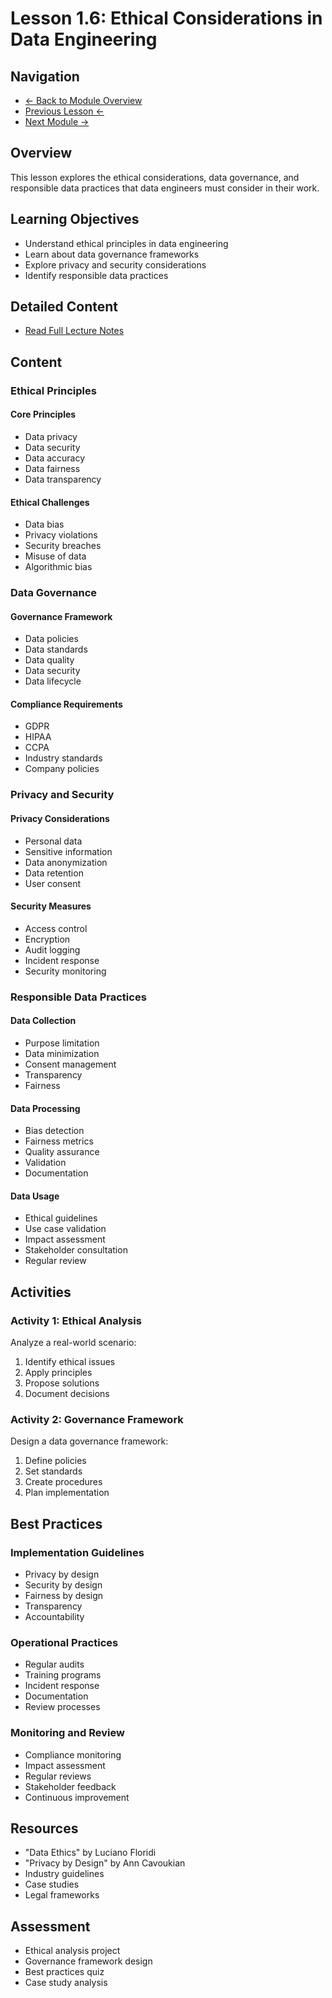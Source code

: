 # Lesson 1.6: Ethical Considerations in Data Engineering

## Navigation
- [← Back to Module Overview](../README.md)
- [Previous Lesson ←](./1.5-data-engineer-role.md)
- [Next Module →](../02-programming-foundations/README.md)

## Overview
This lesson explores the ethical considerations, data governance, and responsible data practices that data engineers must consider in their work.

## Learning Objectives
- Understand ethical principles in data engineering
- Learn about data governance frameworks
- Explore privacy and security considerations
- Identify responsible data practices

## Detailed Content
- [Read Full Lecture Notes](./lectures/lesson-1-6.md)

## Content

### Ethical Principles

#### Core Principles
- Data privacy
- Data security
- Data accuracy
- Data fairness
- Data transparency

#### Ethical Challenges
- Data bias
- Privacy violations
- Security breaches
- Misuse of data
- Algorithmic bias

### Data Governance

#### Governance Framework
- Data policies
- Data standards
- Data quality
- Data security
- Data lifecycle

#### Compliance Requirements
- GDPR
- HIPAA
- CCPA
- Industry standards
- Company policies

### Privacy and Security

#### Privacy Considerations
- Personal data
- Sensitive information
- Data anonymization
- Data retention
- User consent

#### Security Measures
- Access control
- Encryption
- Audit logging
- Incident response
- Security monitoring

### Responsible Data Practices

#### Data Collection
- Purpose limitation
- Data minimization
- Consent management
- Transparency
- Fairness

#### Data Processing
- Bias detection
- Fairness metrics
- Quality assurance
- Validation
- Documentation

#### Data Usage
- Ethical guidelines
- Use case validation
- Impact assessment
- Stakeholder consultation
- Regular review

## Activities

### Activity 1: Ethical Analysis
Analyze a real-world scenario:
1. Identify ethical issues
2. Apply principles
3. Propose solutions
4. Document decisions

### Activity 2: Governance Framework
Design a data governance framework:
1. Define policies
2. Set standards
3. Create procedures
4. Plan implementation

## Best Practices

### Implementation Guidelines
- Privacy by design
- Security by design
- Fairness by design
- Transparency
- Accountability

### Operational Practices
- Regular audits
- Training programs
- Incident response
- Documentation
- Review processes

### Monitoring and Review
- Compliance monitoring
- Impact assessment
- Regular reviews
- Stakeholder feedback
- Continuous improvement

## Resources
- "Data Ethics" by Luciano Floridi
- "Privacy by Design" by Ann Cavoukian
- Industry guidelines
- Case studies
- Legal frameworks

## Assessment
- Ethical analysis project
- Governance framework design
- Best practices quiz
- Case study analysis 